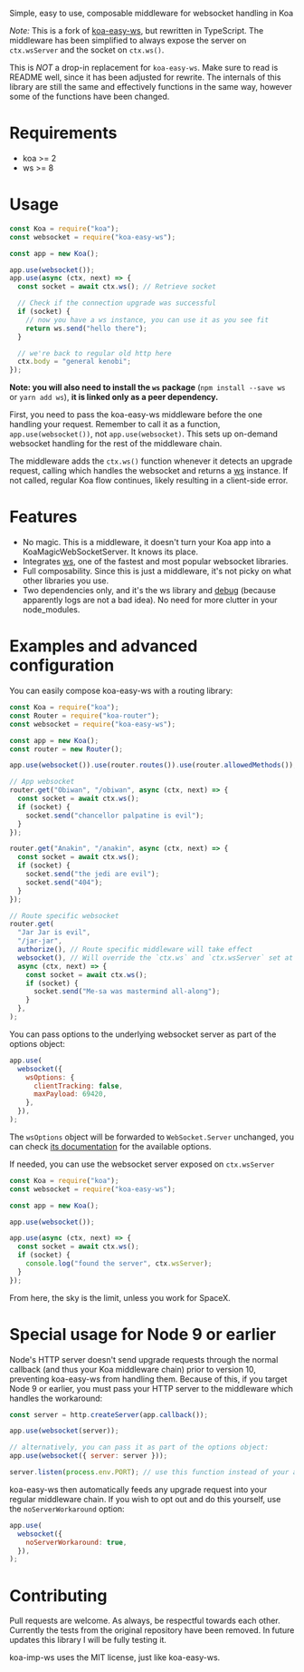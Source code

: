 Simple, easy to use, composable middleware for websocket handling in Koa

_Note:_
This is a fork of [koa-easy-ws](https://github.com/b3nsn0w/koa-easy-ws), but rewritten in TypeScript. The middleware has been simplified to always expose the server on `ctx.wsServer` and the socket on `ctx.ws()`.

This is _NOT_ a drop-in replacement for `koa-easy-ws`. Make sure to read is README well, since it has been adjusted for rewrite. The internals of this library are still the same and effectively functions in the same way, however some of the functions have been changed.

# Requirements

- koa >= 2
- ws >= 8

# Usage

```javascript
const Koa = require("koa");
const websocket = require("koa-easy-ws");

const app = new Koa();

app.use(websocket());
app.use(async (ctx, next) => {
  const socket = await ctx.ws(); // Retrieve socket

  // Check if the connection upgrade was successful
  if (socket) {
    // now you have a ws instance, you can use it as you see fit
    return ws.send("hello there");
  }

  // we're back to regular old http here
  ctx.body = "general kenobi";
});
```

**Note: you will also need to install the `ws` package** (`npm install --save ws` or `yarn add ws`), **it is linked only as a peer dependency.**

First, you need to pass the koa-easy-ws middleware before the one handling your request. Remember to call it as a function, `app.use(websocket())`, not `app.use(websocket)`. This sets up on-demand websocket handling for the rest of the middleware chain.

The middleware adds the `ctx.ws()` function whenever it detects an upgrade request, calling which handles the websocket and returns a [ws][ws] instance. If not called, regular Koa flow continues, likely resulting in a client-side error.

# Features

- No magic. This is a middleware, it doesn't turn your Koa app into a KoaMagicWebSocketServer. It knows its place.
- Integrates [ws][ws], one of the fastest and most popular websocket libraries.
- Full composability. Since this is just a middleware, it's not picky on what other libraries you use.
- Two dependencies only, and it's the ws library and [debug][debug] (because apparently logs are not a bad idea). No need for more clutter in your node_modules.

# Examples and advanced configuration

You can easily compose koa-easy-ws with a routing library:

```javascript
const Koa = require("koa");
const Router = require("koa-router");
const websocket = require("koa-easy-ws");

const app = new Koa();
const router = new Router();

app.use(websocket()).use(router.routes()).use(router.allowedMethods());

// App websocket
router.get("Obiwan", "/obiwan", async (ctx, next) => {
  const socket = await ctx.ws();
  if (socket) {
    socket.send("chancellor palpatine is evil");
  }
});

router.get("Anakin", "/anakin", async (ctx, next) => {
  const socket = await ctx.ws();
  if (socket) {
    socket.send("the jedi are evil");
    socket.send("404");
  }
});

// Route specific websocket
router.get(
  "Jar Jar is evil",
  "/jar-jar",
  authorize(), // Route specific middleware will take effect
  websocket(), // Will override the `ctx.ws` and `ctx.wsServer` set at the toplevel middleware
  async (ctx, next) => {
    const socket = await ctx.ws();
    if (socket) {
      socket.send("Me-sa was mastermind all-along");
    }
  },
);
```

You can pass options to the underlying websocket server as part of the options object:

```javascript
app.use(
  websocket({
    wsOptions: {
      clientTracking: false,
      maxPayload: 69420,
    },
  }),
);
```

The `wsOptions` object will be forwarded to `WebSocket.Server` unchanged, you can check [its documentation][ws] for the available options.

If needed, you can use the websocket server exposed on `ctx.wsServer`

```javascript
const Koa = require("koa");
const websocket = require("koa-easy-ws");

const app = new Koa();

app.use(websocket());

app.use(async (ctx, next) => {
  const socket = await ctx.ws();
  if (socket) {
    console.log("found the server", ctx.wsServer);
  }
});
```

From here, the sky is the limit, unless you work for SpaceX.

# Special usage for Node 9 or earlier

Node's HTTP server doesn't send upgrade requests through the normal callback (and thus your Koa middleware chain) prior to version 10, preventing koa-easy-ws from handling them. Because of this, if you target Node 9 or earlier, you must pass your HTTP server to the middleware which handles the workaround:

```javascript
const server = http.createServer(app.callback());

app.use(websocket(server));

// alternatively, you can pass it as part of the options object:
app.use(websocket({ server: server }));

server.listen(process.env.PORT); // use this function instead of your app.listen() call
```

koa-easy-ws then automatically feeds any upgrade request into your regular middleware chain. If you wish to opt out and do this yourself, use the `noServerWorkaround` option:

```javascript
app.use(
  websocket({
    noServerWorkaround: true,
  }),
);
```

# Contributing

Pull requests are welcome. As always, be respectful towards each other. Currently the tests from the original repository have been removed. In future updates this library I will be fully testing it.

koa-imp-ws uses the MIT license, just like koa-easy-ws.

[ws]: https://github.com/websockets/ws
[debug]: https://github.com/visionmedia/debug
